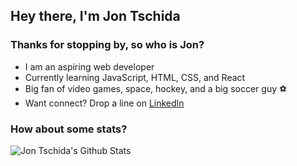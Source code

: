 ## Hey there, I'm Jon Tschida 

### Thanks for stopping by, so who is Jon?
- I am an aspiring web developer 
- Currently learning JavaScript, HTML, CSS, and React 
- Big fan of video games, space, hockey, and a big soccer guy ⚽️
- Want connect? Drop a line on [LinkedIn](https://www.linkedin.com/in/jonathan-tschida-991453109/) 

### How about some stats?

<img align="left" alt="Jon Tschida's Github Stats" src="https://github-readme-stats.vercel.app/api?username=jon-tschida&show_icons=true&hide_border=true&count_private=true&theme=radical">